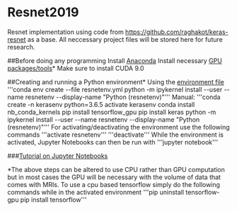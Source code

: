 # Resnet2019
Resnet implementation using code from https://github.com/raghakot/keras-resnet as a base. All neccessary project files will be stored here for future research.

##Before doing any programming 
  Install [Anaconda](https://www.anaconda.com/download/)
  Install necessary [GPU packages/tools](https://www.tensorflow.org/install/gpu)*
    Make sure to install CUDA 9.0

##Creating and running a Python environment* 
  Using the [environment file](https://github.com/ethanrouse/Resnet2019/blob/master/resnetenv.yml) 
    '''conda env create --file resnetenv.yml 
    python -m ipykernel install --user --name resnetenv --display-name "Python (resnetenv)"'''
  Manual: 
    '''conda create -n kerasenv python=3.6.5 
    activate kerasenv
    conda install nb_conda_kernels 
    pip install tensorflow_gpu 
    pip install keras 
    python -m ipykernel install --user --name resnetenv --display-name "Python (resnetenv)"''' 
  For activating/deactivating the environment use the following commands 
    '''activate resnetenv'''
    '''deactivate''' 
  While the environment is activated, Jupyter Notebooks can then be run with 
    '''jupyter notebook'''

###[Tutorial on Jupyter Notebooks](https://www.datacamp.com/community/tutorials/tutorial-jupyter-notebook)


*The above steps can be altered to use CPU rather than GPU computation but in most cases the GPU will be necessary with the volume of data that comes with MRIs. 
    To use a cpu based tensorflow simply do the following commands while in the activated environment 
    '''pip uninstall tensorflow-gpu 
    pip install tensorflow'''
